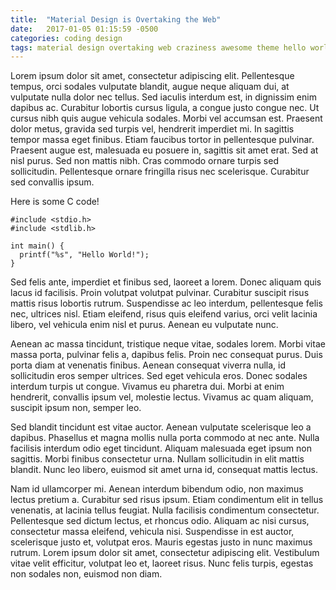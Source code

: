 ```yaml
---
title:  "Material Design is Overtaking the Web"
date:   2017-01-05 01:15:59 -0500
categories: coding design
tags: material design overtaking web craziness awesome theme hello world
---
```


Lorem ipsum dolor sit amet, consectetur adipiscing elit. Pellentesque tempus, orci sodales vulputate blandit, augue neque aliquam dui, at vulputate nulla dolor nec tellus. Sed iaculis interdum est, in dignissim enim dapibus ac. Curabitur lobortis cursus ligula, a congue justo congue nec. Ut cursus nibh quis augue vehicula sodales. Morbi vel accumsan est. Praesent dolor metus, gravida sed turpis vel, hendrerit imperdiet mi. In sagittis tempor massa eget finibus. Etiam faucibus tortor in pellentesque pulvinar. Praesent augue est, malesuada eu posuere in, sagittis sit amet erat. Sed at nisl purus. Sed non mattis nibh. Cras commodo ornare turpis sed sollicitudin. Pellentesque ornare fringilla risus nec scelerisque. Curabitur sed convallis ipsum.

Here is some C code!

```
#include <stdio.h>
#include <stdlib.h>

int main() {
  printf("%s", "Hello World!");
}
```


Sed felis ante, imperdiet et finibus sed, laoreet a lorem. Donec aliquam quis lacus id facilisis. Proin volutpat volutpat pulvinar. Curabitur suscipit risus mattis risus lobortis rutrum. Suspendisse ac leo interdum, pellentesque felis nec, ultrices nisl. Etiam eleifend, risus quis eleifend varius, orci velit lacinia libero, vel vehicula enim nisl et purus. Aenean eu vulputate nunc.

Aenean ac massa tincidunt, tristique neque vitae, sodales lorem. Morbi vitae massa porta, pulvinar felis a, dapibus felis. Proin nec consequat purus. Duis porta diam at venenatis finibus. Aenean consequat viverra nulla, id sollicitudin eros semper ultrices. Sed eget vehicula eros. Donec sodales interdum turpis ut congue. Vivamus eu pharetra dui. Morbi at enim hendrerit, convallis ipsum vel, molestie lectus. Vivamus ac quam aliquam, suscipit ipsum non, semper leo.

Sed blandit tincidunt est vitae auctor. Aenean vulputate scelerisque leo a dapibus. Phasellus et magna mollis nulla porta commodo at nec ante. Nulla facilisis interdum odio eget tincidunt. Aliquam malesuada eget ipsum non sagittis. Morbi finibus consectetur urna. Nullam sollicitudin in elit mattis blandit. Nunc leo libero, euismod sit amet urna id, consequat mattis lectus.

Nam id ullamcorper mi. Aenean interdum bibendum odio, non maximus lectus pretium a. Curabitur sed risus ipsum. Etiam condimentum elit in tellus venenatis, at lacinia tellus feugiat. Nulla facilisis condimentum consectetur. Pellentesque sed dictum lectus, et rhoncus odio. Aliquam ac nisi cursus, consectetur massa eleifend, vehicula nisi. Suspendisse in est auctor, scelerisque justo et, volutpat eros. Mauris egestas justo in nunc maximus rutrum. Lorem ipsum dolor sit amet, consectetur adipiscing elit. Vestibulum vitae velit efficitur, volutpat leo et, laoreet risus. Nunc felis turpis, egestas non sodales non, euismod non diam.
